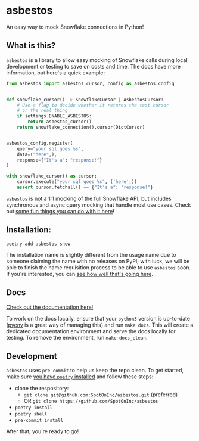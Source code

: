 # asbestos
An easy way to mock Snowflake connections in Python!

## What is this?

`asbestos` is a library to allow easy mocking of Snowflake calls during local development or testing to save on costs and time. The docs have more information, but here's a quick example:

```python
from asbestos import asbestos_cursor, config as asbestos_config


def snowflake_cursor() -> SnowflakeCursor | AsbestosCursor:
    # Use a flag to decide whether it returns the test cursor
    # or the real thing
    if settings.ENABLE_ASBESTOS:
        return asbestos_cursor()
    return snowflake_connection().cursor(DictCursor)


asbestos_config.register(
    query="your sql goes %s",
    data=("here",),
    response={"It's a": "response!"}
)

with snowflake_cursor() as cursor:
    cursor.execute("your sql goes %s", ('here',))
    assert cursor.fetchall() == {"It's a": "response!"}
```

`asbestos` is not a 1:1 mocking of the full Snowflake API, but includes synchronous and async query mocking that handle most use cases. Check out [some fun things you can do with it here][usage]!

## Installation:

```shell
poetry add asbestos-snow
```

The installation name is slightly different from the usage name due to someone claiming the name with no releases on PyPI; with luck, we will be able to finish the name requisition process to be able to use `asbestos` soon. If you're interested, you can [see how well that's going here](https://github.com/pypi/support/issues/2621).

## Docs

[Check out the documentation here!][docs]

To work on the docs locally, ensure that your `python3` version is up-to-date ([pyenv](https://github.com/pyenv/pyenv) is a great way of managing this) and run `make docs`. This will create a dedicated documentation environment and serve the docs locally for testing. To remove the environment, run `make docs_clean`.

## Development

`asbestos` uses `pre-commit` to help us keep the repo clean. To get started, make sure [you have `poetry` installed](https://python-poetry.org/) and follow these steps:

* clone the respository:
  * `git clone git@github.com:SpotOnInc/asbestos.git` (preferred)
  * OR `git clone https://github.com/SpotOnInc/asbestos`
* `poetry install`
* `poetry shell`
* `pre-commit install`

After that, you're ready to go!

[usage]: https://spotoninc.github.io/asbestos/usage/
[docs]: https://spotoninc.github.io/asbestos/
